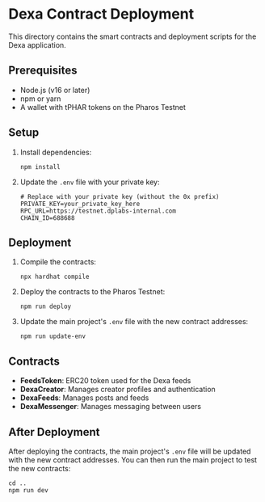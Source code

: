 # Dexa Contract Deployment

This directory contains the smart contracts and deployment scripts for the Dexa application.

## Prerequisites

- Node.js (v16 or later)
- npm or yarn
- A wallet with tPHAR tokens on the Pharos Testnet

## Setup

1. Install dependencies:
   ```
   npm install
   ```

2. Update the `.env` file with your private key:
   ```
   # Replace with your private key (without the 0x prefix)
   PRIVATE_KEY=your_private_key_here
   RPC_URL=https://testnet.dplabs-internal.com
   CHAIN_ID=688688
   ```

## Deployment

1. Compile the contracts:
   ```
   npx hardhat compile
   ```

2. Deploy the contracts to the Pharos Testnet:
   ```
   npm run deploy
   ```

3. Update the main project's `.env` file with the new contract addresses:
   ```
   npm run update-env
   ```

## Contracts

- **FeedsToken**: ERC20 token used for the Dexa feeds
- **DexaCreator**: Manages creator profiles and authentication
- **DexaFeeds**: Manages posts and feeds
- **DexaMessenger**: Manages messaging between users

## After Deployment

After deploying the contracts, the main project's `.env` file will be updated with the new contract addresses. You can then run the main project to test the new contracts:

```
cd ..
npm run dev
```
